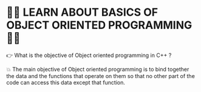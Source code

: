 <h1> 🚀🚀 LEARN ABOUT BASICS OF OBJECT ORIENTED PROGRAMMING 🚀🚀 </h1>

👉 What is the objective of Object oriented programming in C++ ?

💥 The main objective of Object oriented programming is to bind together the data and the functions that operate on them so that no other part of the code can access this data except that function.



